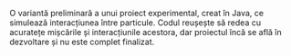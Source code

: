 O variantă preliminară a unui proiect experimental, creat în Java, ce simulează interacțiunea între particule. Codul reușește să redea cu acuratețe mișcările și interacțiunile acestora, dar proiectul încă se află în dezvoltare și nu este complet finalizat.
